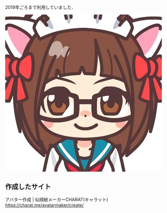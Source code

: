 2019年ごろまで利用していました．

![](unya-chan/01-charat.me/original/original.png)



## 作成したサイト

アバター作成 | 似顔絵メーカーCHARAT(キャラット) https://charat.me/avatarmaker/create/ 